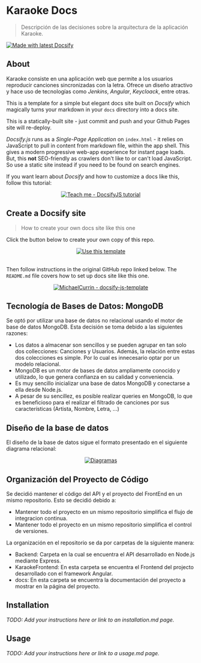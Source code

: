 <!-- TODO: Update with your values. -->
# Karaoke Docs
> Descripción de las decisiones sobre la arquitectura de la aplicación Karaoke.

 <!-- TODO: Update repo links and change license type if needed. -->

[![Made with latest Docsify](https://img.shields.io/npm/v/docsify/latest?label=docsify)](https://docsify.js.org/)


<!-- TODO: You can delete the About and Create a Docsify site sections if you create a new project from this template -->

## About

Karaoke consiste en una aplicación web que permite a los usuarios reproducir canciones sincronizadas con la letra. Ofrece un diseño 
atractivo y hace uso de tecnologías como _Jenkins_, _Angular_, _Keycloack_, entre otras. 

This is a template for a simple but elegant docs site built on _Docsify_ which magically turns your markdown in your `docs` directory into a docs site. 

This is a statically-built site - just commit and push and your Github Pages site will re-deploy.

_Docsify.js_ runs as a _Single-Page Application_ on `index.html` - it relies on JavaScript to pull in content from markdown file, within the app shell. This gives a modern progressive web-app experience for instant page loads. But, this **not** SEO-friendly as crawlers don't like to or can't load JavaScript. So use a static site instead if you need to be found on search engines.

If you want learn about _Docsify_ and how to customize a docs like this, follow this tutorial:

<div align="center">
 
[![Teach me - DocsifyJS tutorial](https://img.shields.io/badge/Teach_me-DocsifyJS_tutorial-blue)](https://michaelcurrin.github.io/docsify-js-tutorial/#/)

</div>


## Create a Docsify site
> How to create your own docs site like this one

Click the button below to create your own copy of this repo.

<div align="center">
    <a href="https://github.com/MichaelCurrin/docsify-js-template/generate">
        <img src="https://img.shields.io/badge/Generate-Use_this_template-2ea44f?style=for-the-badge" alt="Use this template">
    </a>
</div>

<br>

Then follow instructions in the original GitHub repo linked below. The `README.md` file covers how to set up docs site like this one.

<div align="center">
    <a href="https://github.com/MichaelCurrin/docsify-js-template">
        <img src="https://img.shields.io/static/v1?label=MichaelCurrin&message=docsify-js-template&color=blue&style=for-the-badge&logo=github" alt="MichaelCurrin - docsify-js-template">
    </a>
</div>


## Tecnología de Bases de Datos: MongoDB

Se optó por utilizar una base de datos no relacional usando el motor de base de datos MongoDB.
Esta decisión se toma debido a las siguientes razones:

- Los datos a almacenar son sencillos y se pueden agrupar en tan solo dos collecciones: Canciones y Usuarios. Además, la relación entre estas dos colecciones es simple. Por lo cual es innecesario optar por un modelo relacional.
- MongoDB es un motor de bases de datos ampliamente conocido y utilizado, lo que genera confianza en su calidad y conveniencia. 
- Es muy sencillo inicializar una base de datos MongoDB y conectarse a ella desde Node.js.
- A pesar de su sencillez, es posible realizar queries en MongoDB, lo que es beneficioso para el realizar el filtrado de canciones por sus características (Artista, Nombre, Letra, ...)

## Diseño de la base de datos

El diseño de la base de datos sigue el formato presentado en el siguiente diagrama relacional:

<div align="center">
    <a href="https://ibb.co/R9Y9rfP">
        <img src="https://i.ibb.co/f2q26ft/Diagramas.png" alt="Diagramas" border="0">
    </a>
</div>


## Organización del Proyecto de Código

Se decidió mantener el código del API y el proyecto del FrontEnd en un mismo repositorio. Esto se decidió debido a:

- Mantener todo el proyecto en un mismo repositorio simplifica el flujo de integracion continua.
- Mantener todo el proyecto en un mismo repositorio simplifica el control de versiones.

La organización en el repositorio se da por carpetas de la siguiente manera: 

- Backend: Carpeta en la cual se encuentra el API desarrollado en Node.js mediante Express.
- KaraokeFrontend: En esta carpeta se encuentra el Frontend del projecto desarrollado con el framework Angular.
- docs: En esta carpeta se encuentra la documentación del proyecto a mostrar en la página del proyecto.

## Installation

_TODO: Add your instructions here or link to an installation.md page._


## Usage

_TODO: Add your instructions here or link to a usage.md page._
